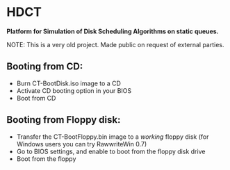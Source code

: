 # HDCT

**Platform for Simulation of Disk Scheduling Algorithms on static queues.**

NOTE: This is a very old project. Made public on request of external parties. 

## Booting from CD: 

* Burn CT-BootDisk.iso image to a CD
* Activate CD booting option in your BIOS
* Boot from CD


## Booting from Floppy disk: 

* Transfer the CT-BootFloppy.bin image to a *working* floppy disk (for Windows
  users you can try RawwriteWin 0.7)
* Go to BIOS settings, and enable to boot from the floppy disk drive
* Boot from the floppy





